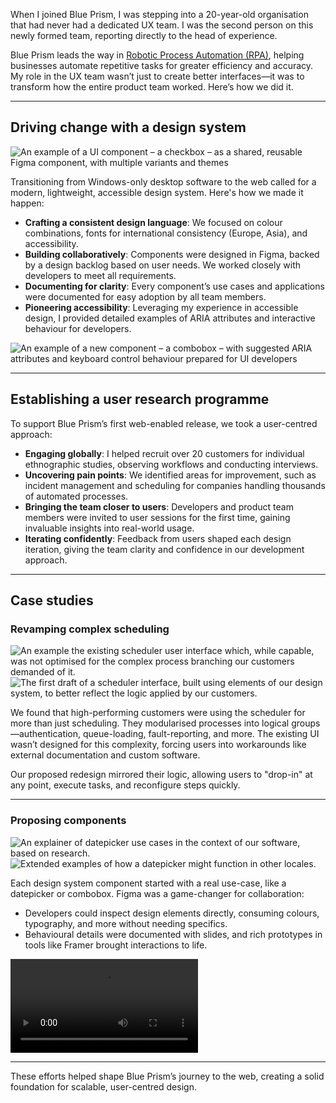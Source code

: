 When I joined Blue Prism, I was stepping into a 20-year-old organisation that had never had a dedicated UX team. I was the second person on this newly formed team, reporting directly to the head of experience.

Blue Prism leads the way in [Robotic Process Automation (RPA)](https://en.wikipedia.org/wiki/Robotic_process_automation), helping businesses automate repetitive tasks for greater efficiency and accuracy. My role in the UX team wasn’t just to create better interfaces—it was to transform how the entire product team worked. Here’s how we did it.

---

## Driving change with a design system

![An example of a UI component – a checkbox – as a shared, reusable Figma component, with multiple variants and themes](blueprism_3)

Transitioning from Windows-only desktop software to the web called for a modern, lightweight, accessible design system. Here's how we made it happen:

- **Crafting a consistent design language**: We focused on colour combinations, fonts for international consistency (Europe, Asia), and accessibility.
- **Building collaboratively**: Components were designed in Figma, backed by a design backlog based on user needs. We worked closely with developers to meet all requirements.
- **Documenting for clarity**: Every component’s use cases and applications were documented for easy adoption by all team members.
- **Pioneering accessibility**: Leveraging my experience in accessible design, I provided detailed examples of ARIA attributes and interactive behaviour for developers.

![An example of a new component – a combobox – with suggested ARIA attributes and keyboard control behaviour prepared for UI developers](blueprism_4)

---

## Establishing a user research programme

To support Blue Prism’s first web-enabled release, we took a user-centred approach:

- **Engaging globally**: I helped recruit over 20 customers for individual ethnographic studies, observing workflows and conducting interviews.
- **Uncovering pain points**: We identified areas for improvement, such as incident management and scheduling for companies handling thousands of automated processes.
- **Bringing the team closer to users**: Developers and product team members were invited to user sessions for the first time, gaining invaluable insights into real-world usage.
- **Iterating confidently**: Feedback from users shaped each design iteration, giving the team clarity and confidence in our development approach.

---

## Case studies

### Revamping complex scheduling

![An example the existing scheduler user interface which, while capable, was not optimised for the complex process branching our customers demanded of it.](scheduler-legacy)
![The first draft of a scheduler interface, built using elements of our design system, to better reflect the logic applied by our customers.](scheduler-proposed-draft)

We found that high-performing customers were using the scheduler for more than just scheduling. They modularised processes into logical groups—authentication, queue-loading, fault-reporting, and more. The existing UI wasn’t designed for this complexity, forcing users into workarounds like external documentation and custom software.

Our proposed redesign mirrored their logic, allowing users to "drop-in" at any point, execute tasks, and reconfigure steps quickly.

---

### Proposing components

![An explainer of datepicker use cases in the context of our software, based on research.](datepicker-basics)
![Extended examples of how a datepicker might function in other locales.](datepicker-variations)

Each design system component started with a real use-case, like a datepicker or combobox. Figma was a game-changer for collaboration:

- Developers could inspect design elements directly, consuming colours, typography, and more without needing specifics.
- Behavioural details were documented with slides, and rich prototypes in tools like Framer brought interactions to life.

<video src="/blueprism.webm"></video>

---

These efforts helped shape Blue Prism’s journey to the web, creating a solid foundation for scalable, user-centred design.
